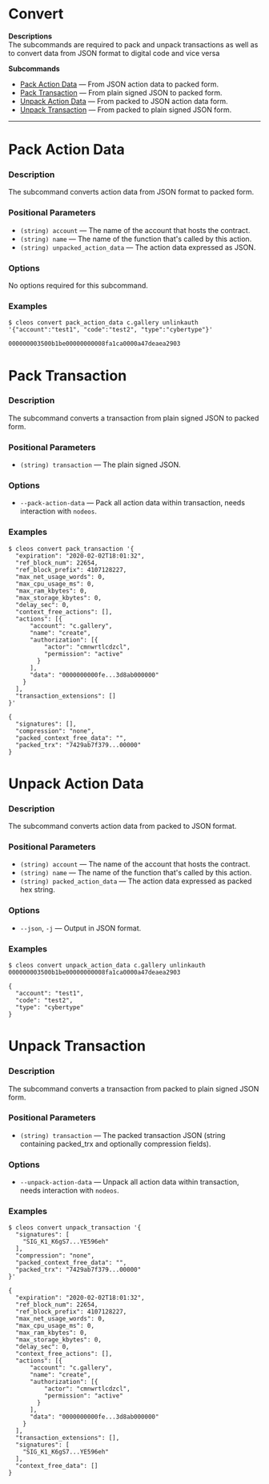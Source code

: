 # Convert

**Descriptions**  
The subcommands are required to pack and unpack transactions as well as to convert data from JSON format to digital code and vice versa  

**Subcommands**
 * [Pack Action Data](#Pack-Action-Data) — From JSON action data to packed form.
 * [Pack Transaction](#Pack-Transaction) — From plain signed JSON to packed form.
 * [Unpack Action Data](#Unpack-Action-Data) — From packed to JSON action data form.
 * [Unpack Transaction](#Unpack-Transaction) — From packed to plain signed JSON form.

*****
# Pack Action Data

### Description
The subcommand converts action data from JSON format to packed form.

### Positional Parameters
 * `(string) account` — The name of the account that hosts the contract.
 * `(string) name` — The name of the function that's called by this action.
 * `(string) unpacked_action_data` — The action data expressed as JSON.

### Options
No options required for this subcommand.

### Examples
```
$ cleos convert pack_action_data c.gallery unlinkauth '{"account":"test1", "code":"test2", "type":"cybertype"}'
```
```
000000003500b1be00000000008fa1ca0000a47deaea2903
```

# Pack Transaction

### Description
The subcommand converts a transaction from plain signed JSON to packed form.

### Positional Parameters
 * `(string) transaction` — The plain signed JSON.

### Options
 * `--pack-action-data` — Pack all action data within transaction, needs interaction with `nodeos`.

### Examples
```
$ cleos convert pack_transaction '{
  "expiration": "2020-02-02T18:01:32",
  "ref_block_num": 22654,
  "ref_block_prefix": 4107128227,
  "max_net_usage_words": 0,
  "max_cpu_usage_ms": 0,
  "max_ram_kbytes": 0,
  "max_storage_kbytes": 0,
  "delay_sec": 0,
  "context_free_actions": [],
  "actions": [{
      "account": "c.gallery",
      "name": "create",
      "authorization": [{
          "actor": "cmnwrtlcdzcl",
          "permission": "active"
        }
      ],
      "data": "0000000000fe...3d8ab000000"
    }
  ],
  "transaction_extensions": []
}'
```
```
{
  "signatures": [],
  "compression": "none",
  "packed_context_free_data": "",
  "packed_trx": "7429ab7f379...00000"
}
```


# Unpack Action Data

### Description
The subcommand converts action data from packed to JSON format.

### Positional Parameters
 * `(string) account` — The name of the account that hosts the contract.
 * `(string) name` — The name of the function that's called by this action.
 * `(string) packed_action_data` — The action data expressed as packed hex string.

### Options
 * `--json`, `-j` — Output in JSON format.

### Examples
```
$ cleos convert unpack_action_data c.gallery unlinkauth 000000003500b1be00000000008fa1ca0000a47deaea2903
```
```
{
  "account": "test1",
  "code": "test2",
  "type": "cybertype"
}
```


# Unpack Transaction

### Description
The subcommand converts a transaction from packed to plain signed JSON form.

### Positional Parameters
 * `(string) transaction` — The packed transaction JSON (string containing packed_trx and optionally compression fields).


### Options
 * `--unpack-action-data` — Unpack all action data within transaction, needs interaction with `nodeos`.

### Examples
```
$ cleos convert unpack_transaction '{
  "signatures": [
    "SIG_K1_K6gS7...YE596eh"
  ],
  "compression": "none",
  "packed_context_free_data": "",
  "packed_trx": "7429ab7f379...00000"
}'
```
```
{
  "expiration": "2020-02-02T18:01:32",
  "ref_block_num": 22654,
  "ref_block_prefix": 4107128227,
  "max_net_usage_words": 0,
  "max_cpu_usage_ms": 0,
  "max_ram_kbytes": 0,
  "max_storage_kbytes": 0,
  "delay_sec": 0,
  "context_free_actions": [],
  "actions": [{
      "account": "c.gallery",
      "name": "create",
      "authorization": [{
          "actor": "cmnwrtlcdzcl",
          "permission": "active"
        }
      ],
      "data": "0000000000fe...3d8ab000000"
    }
  ],
  "transaction_extensions": [],
  "signatures": [
    "SIG_K1_K6gS7...YE596eh"
  ],
  "context_free_data": []
}
```

